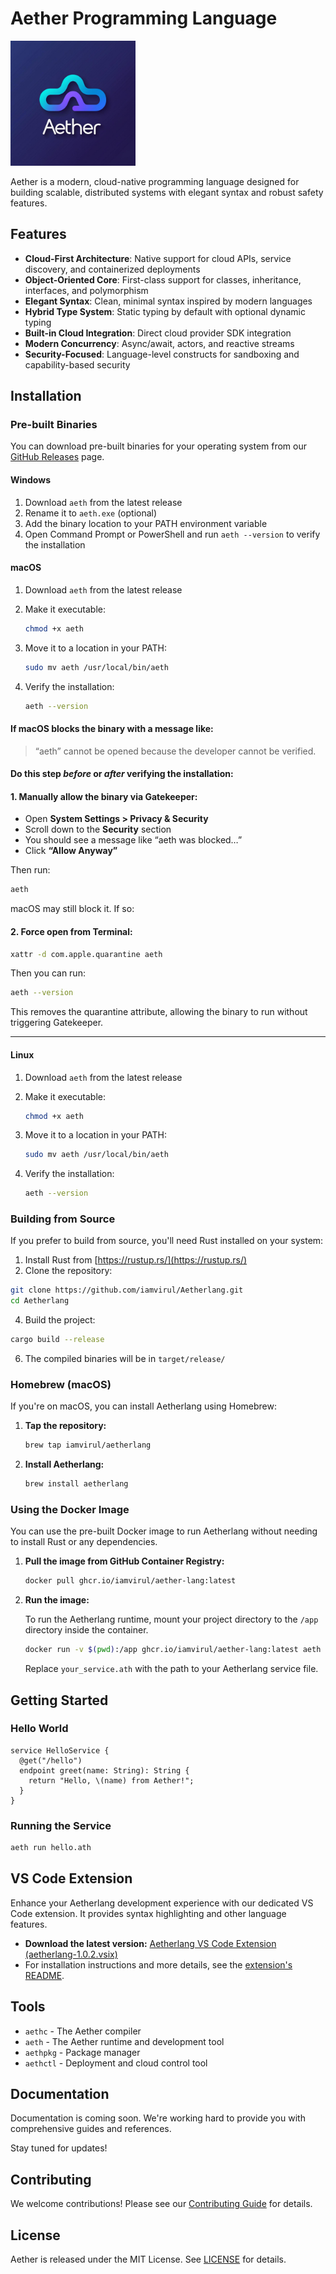 # Aether Programming Language

<div align="left" >
  <img src="./aether-logo.png" alt="Aetherlang Logo" width="200" >
</div>

Aether is a modern, cloud-native programming language designed for building scalable, distributed systems with elegant syntax and robust safety features.

## Features

- **Cloud-First Architecture**: Native support for cloud APIs, service discovery, and containerized deployments
- **Object-Oriented Core**: First-class support for classes, inheritance, interfaces, and polymorphism
- **Elegant Syntax**: Clean, minimal syntax inspired by modern languages
- **Hybrid Type System**: Static typing by default with optional dynamic typing
- **Built-in Cloud Integration**: Direct cloud provider SDK integration
- **Modern Concurrency**: Async/await, actors, and reactive streams
- **Security-Focused**: Language-level constructs for sandboxing and capability-based security

## Installation

### Pre-built Binaries

You can download pre-built binaries for your operating system from our [GitHub Releases](https://github.com/iamvirul/Aetherlang/releases) page.

#### Windows
1. Download `aeth` from the latest release
2. Rename it to `aeth.exe` (optional)
3. Add the binary location to your PATH environment variable
4. Open Command Prompt or PowerShell and run `aeth --version` to verify the installation

#### macOS
1. Download `aeth` from the latest release
2. Make it executable:
   
   ```bash
   chmod +x aeth
   ```
4. Move it to a location in your PATH:
   
   ```bash
   sudo mv aeth /usr/local/bin/aeth
   ```
6. Verify the installation:
   ```bash
   aeth --version
   ```
  
#### If macOS blocks the binary with a message like:

> “aeth” cannot be opened because the developer cannot be verified.

####  Do this step *before* or *after* verifying the installation:

#### 1. **Manually allow the binary via Gatekeeper:**

* Open **System Settings > Privacy & Security**
* Scroll down to the **Security** section
* You should see a message like “aeth was blocked…”
* Click **“Allow Anyway”**

Then run:

```bash
aeth
```

macOS may still block it. If so:

#### 2. **Force open from Terminal:**

```bash
xattr -d com.apple.quarantine aeth
```

Then you can run:

```bash
aeth --version
```

This removes the quarantine attribute, allowing the binary to run without triggering Gatekeeper.

---

#### Linux
1. Download `aeth` from the latest release
2. Make it executable:
   
   ```bash
   chmod +x aeth
   ```
4. Move it to a location in your PATH:
   
   ```bash
   sudo mv aeth /usr/local/bin/aeth
   ```
6. Verify the installation:
   
   ```bash
   aeth --version
   ```

### Building from Source

If you prefer to build from source, you'll need Rust installed on your system:

1. Install Rust from [https://rustup.rs/](https://rustup.rs/)
2. Clone the repository:

```bash
git clone https://github.com/iamvirul/Aetherlang.git
cd Aetherlang
```

4. Build the project:

```bash
cargo build --release
```

6. The compiled binaries will be in `target/release/`

### Homebrew (macOS)

If you're on macOS, you can install Aetherlang using Homebrew:

1.  **Tap the repository:**

    ```bash
    brew tap iamvirul/aetherlang
    ```

2.  **Install Aetherlang:**

    ```bash
    brew install aetherlang
    ```


### Using the Docker Image

You can use the pre-built Docker image to run Aetherlang without needing to install Rust or any dependencies.

1.  **Pull the image from GitHub Container Registry:**

    ```bash
    docker pull ghcr.io/iamvirul/aether-lang:latest
    ```

2.  **Run the image:**

    To run the Aetherlang runtime, mount your project directory to the `/app` directory inside the container.

    ```bash
    docker run -v $(pwd):/app ghcr.io/iamvirul/aether-lang:latest aeth run /app/your_service.ath
    ```

    Replace `your_service.ath` with the path to your Aetherlang service file.

## Getting Started

### Hello World

```aether
service HelloService {
  @get("/hello")
  endpoint greet(name: String): String {
    return "Hello, \(name) from Aether!";
  }
}
```

### Running the Service

```bash
aeth run hello.ath
```

## VS Code Extension

Enhance your Aetherlang development experience with our dedicated VS Code extension. It provides syntax highlighting and other language features.

- **Download the latest version:** [Aetherlang VS Code Extension (aetherlang-1.0.2.vsix)](./aetherlang-vscode-extension/aetherlang-1.0.2.vsix)
- For installation instructions and more details, see the [extension's README](./aetherlang-vscode-extension/README.md).

## Tools

- `aethc` - The Aether compiler
- `aeth` - The Aether runtime and development tool
- `aethpkg` - Package manager
- `aethctl` - Deployment and cloud control tool

## Documentation

Documentation is coming soon.
We're working hard to provide you with comprehensive guides and references.

Stay tuned for updates!

## Contributing

We welcome contributions! Please see our [Contributing Guide](CONTRIBUTING.md) for details.

## License

Aether is released under the MIT License. See [LICENSE](LICENSE) for details. 
